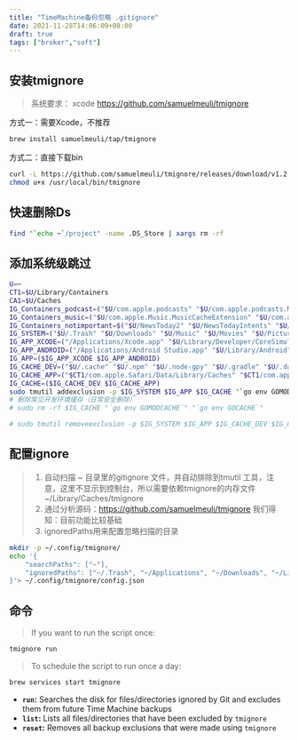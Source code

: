 ```yaml
---
title: "TimeMachine备份忽略 .gitignore"
date: 2021-11-28T14:06:09+08:00
draft: true
tags: ["broker","soft"]
---
```

## 安装tmignore

> 系统要求： xcode
> <https://github.com/samuelmeuli/tmignore>

方式一：需要Xcode，不推荐

``` sh
brew install samuelmeuli/tap/tmignore
```

方式二：直接下载bin

``` sh
curl -L https://github.com/samuelmeuli/tmignore/releases/download/v1.2.2/tmignore > /usr/local/bin/tmignore
chmod u+x /usr/local/bin/tmignore
```

## 快速删除Ds

``` sh
find "`echo ~`/project" -name .DS_Store | xargs rm -rf
```

## 添加系统级跳过

``` sh
U=~
CT1=$U/Library/Containers
CA1=$U/Caches
IG_Containers_podcast=("$U/com.apple.podcasts" "$U/com.apple.podcasts.MacPodcastsStorageExtension" "$U/com.apple.podcasts.MacQuicklookExtension" "$U/com.apple.podcasts.PodcastsNotificationExtension" "$U/com.apple.podcasts.widget")
IG_Containers_music=("$U/com.apple.Music.MusicCacheExtension" "$U/com.apple.Music.MusicStorageExtension")
IG_Containers_notimportant=$("$U/NewsToday2" "$U/NewsTodayIntents" "$U/StocksWidget" "$U/StocksDetailIntents")
IG_SYSTEM=("$U/.Trash" "$U/Downloads" "$U/Music" "$U/Movies" "$U/Pictures")
IG_APP_XCODE=("/Applications/Xcode.app" "$U/Library/Developer/CoreSimulator" "$U/Library/Developer/CoreSimulator" "/Applications/Xcode.appdownload")
IG_APP_ANDROID=("/Applications/Android Studio.app" "$U/Library/Android")
IG_APP=($IG_APP_XCODE $IG_APP_ANDROID)
IG_CACHE_DEV=("$U/.cache" "$U/.npm" "$U/.node-gpy" "$U/.gradle" "$U/.dartserver" "$U/.pub-cache")
IG_CACHE_APP=("$CT1/com.apple.Safari/Data/Library/Caches" "$CT1/com.apple.podcasts/Data/Library/Caches/com.apple.podcasts")
IG_CACHE=($IG_CACHE_DEV $IG_CACHE_APP)
sudo tmutil addexclusion -p $IG_SYSTEM $IG_APP $IG_CACHE "`go env GOMODCACHE`" "`go env GOCACHE`"
# 删除常见开发环境缓存（日常安全删除）
# sudo rm -rf $IG_CACHE "`go env GOMODCACHE`" "`go env GOCACHE`"

# sudo tmutil removeexclusion -p $IG_SYSTEM $IG_APP $IG_CACHE_DEV $IG_CACHE, but we suggest you delete them in setting ui
```

## 配置ignore

> 1. 自动扫描 ~ 目录里的gitignore 文件，并自动排除到tmutil 工具，注意，这里不显示到控制台，所以需要依赖tmignore的内存文件 ~/Library/Caches/tmignore
> 2. 通过分析源码：<https://github.com/samuelmeuli/tmignore> 我们得知：目前功能比较基础
> 3. ignoredPaths用来配置忽略扫描的目录

``` sh
mkdir -p ~/.config/tmignore/
echo '{
    "searchPaths": ["~"],
    "ignoredPaths": ["~/.Trash", "~/Applications", "~/Downloads", "~/Library", "~/Music/iTunes", "~/Music/Music", "~/Pictures/Photos Library.photoslibrary"]
}'> ~/.config/tmignore/config.json
```

## 命令

> If you want to run the script once:

```sh
tmignore run
```

> To schedule the script to run once a day:

```sh
brew services start tmignore
```

- **`run`:** Searches the disk for files/directories ignored by Git and excludes them from future Time Machine backups
- **`list`:** Lists all files/directories that have been excluded by `tmignore`
- **`reset`:** Removes all backup exclusions that were made using `tmignore`
